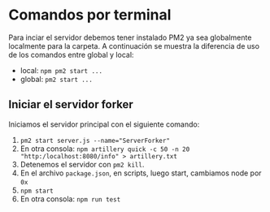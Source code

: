 # Comandos por terminal
Para inciar el servidor debemos tener instalado PM2 ya sea globalmente localmente para la carpeta. A continuación se muestra la diferencia de uso de los comandos entre global y local:
- local:
<code>npm pm2 start ...</code>
- global:
<code>pm2 start ...</code>
## Iniciar el servidor forker
Iniciamos el servidor principal con el siguiente comando:<br>
1. <code>pm2 start server.js --name="ServerForker"</code>
1. En otra consola: <code>npm artillery quick -c 50 -n 20 "http:/localhost:8080/info" > artillery.txt</code>
1. Detenemos el servidor con <code>pm2 kill</code>.
1. En el archivo <code>package.json</code>, en scripts, luego start, cambiamos node por <code>0x</code>
1. <code>npm start</code>
1. En otra consola: <code>npm run test</code>
